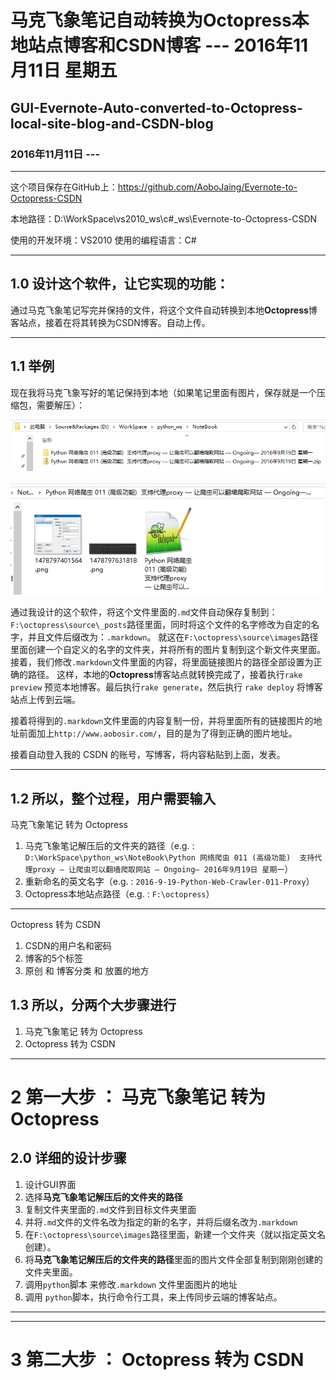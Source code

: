 # 马克飞象笔记自动转换为Octopress本地站点博客和CSDN博客 --- 2016年11月11日 星期五

## GUI-Evernote-Auto-converted-to-Octopress-local-site-blog-and-CSDN-blog

### 2016年11月11日 ---


---

这个项目保存在GitHub上：https://github.com/AoboJaing/Evernote-to-Octopress-CSDN

本地路径：D:\WorkSpace\vs2010_ws\c#_ws\Evernote-to-Octopress-CSDN

使用的开发环境：VS2010
使用的编程语言：C#


---

## 1.0 设计这个软件，让它实现的功能：

通过马克飞象笔记写完并保持的文件，将这个文件自动转换到本地**Octopress**博客站点，接着在将其转换为CSDN博客。自动上传。

---

## 1.1 举例

现在我将马克飞象写好的笔记保持到本地（如果笔记里面有图片，保存就是一个压缩包，需要解压）：

![Alt text](./img/1478802745501.png)

![Alt text](./img/1478802822561.png)

通过我设计的这个软件，将这个文件里面的`.md`文件自动保存复制到：`F:\octopress\source\_posts`路径里面，同时将这个文件的名字修改为自定的名字，并且文件后缀改为：`.markdown`。
就这在`F:\octopress\source\images`路径里面创建一个自定义的名字的文件夹，并将所有的图片复制到这个新文件夹里面。
接着，我们修改`.markdown`文件里面的内容，将里面链接图片的路径全部设置为正确的路径。
这样，本地的**Octopress**博客站点就转换完成了，接着执行`rake preview` 预览本地博客。最后执行`rake generate`，然后执行 `rake deploy` 将博客站点上传到云端。

接着将得到的`.markdown`文件里面的内容复制一份，并将里面所有的链接图片的地址前面加上`http://www.aobosir.com/`，目的是为了得到正确的图片地址。

接着自动登入我的 CSDN 的账号，写博客，将内容粘贴到上面，发表。

---

## 1.2 所以，整个过程，用户需要输入

马克飞象笔记 转为 Octopress

1. 马克飞象笔记解压后的文件夹的路径（e.g. : `D:\WorkSpace\python_ws\NoteBook\Python 网络爬虫 011 (高级功能)  支持代理proxy — 让爬虫可以翻墙爬取网站 — Ongoing— 2016年9月19日 星期一`）
2. 重新命名的英文名字（e.g. :  `2016-9-19-Python-Web-Crawler-011-Proxy`）
3. Octopress本地站点路径（e.g. : `F:\octopress`）

---

Octopress 转为 CSDN

1. CSDN的用户名和密码
2. 博客的5个标签
3. 原创 和 博客分类 和 放置的地方


## 1.3 所以，分两个大步骤进行

1. 马克飞象笔记 转为 Octopress
2. Octopress 转为 CSDN

---

# 2 第一大步 ： 马克飞象笔记 转为 Octopress

## 2.0 详细的设计步骤

1. 设计GUI界面
2. 选择**马克飞象笔记解压后的文件夹的路径**
3. 复制文件夹里面的`.md`文件到目标文件夹里面
4. 并将`.md`文件的文件名改为指定的新的名字，并将后缀名改为`.markdown`
5. 在`F:\octopress\source\images`路径里面，新建一个文件夹（就以指定英文名创建）。
6. 将**马克飞象笔记解压后的文件夹的路径**里面的图片文件全部复制到刚刚创建的文件夹里面。
7. 调用`python`脚本 来修改`.markdown` 文件里面图片的地址
8. 调用 `python`脚本，执行命令行工具，来上传同步云端的博客站点。

---


 









---

# 3 第二大步 ： Octopress 转为 CSDN






